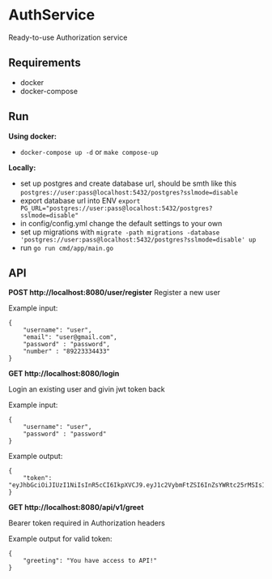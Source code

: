 # AuthService
Ready-to-use Authorization service 

## Requirements
- docker
- docker-compose

## Run
**Using docker:**
- ```docker-compose up -d``` or ```make compose-up```

**Locally:**
- set up postgres and create database url, should be smth like this ```postgres://user:pass@localhost:5432/postgres?sslmode=disable```
- export database url into ENV ```export PG_URL="postgres://user:pass@localhost:5432/postgres?sslmode=disable" ```
- in config/config.yml change the default settings to your own
- set up migrations with ```migrate -path migrations -database 'postgres://user:pass@localhost:5432/postgres?sslmode=disable' up``` 
- run ```go run cmd/app/main.go```

## API

**POST http://localhost:8080/user/register**
Register a new user

Example input:
```
{
    "username": "user",
    "email": "user@gmail.com",
    "password" : "password",
    "number" : "89223334433"
}
```
**GET http://localhost:8080/login**

Login an existing user and givin jwt token back

Example input:
```
{
    "username": "user",
    "password" : "password"
}
```

Example output:
```
{
    "token": "eyJhbGciOiJIUzI1NiIsInR5cCI6IkpXVCJ9.eyJ1c2VybmFtZSI6InZsYWRtc25rMSIsImVtYWlsIjoidnl1bW9pc2VlbmtvdjFAZ21haWwuY29tIiwiZXhwIjoxNjc4MzIwNDcxfQ.qVkxUFHK7rUajhEHvR81I8q1B_II_bkC92lpO0ulzbI"
}
```

**GET http://localhost:8080/api/v1/greet**

Bearer token required in Authorization headers

Example output for valid token:
```
{
    "greeting": "You have access to API!"
}
```
